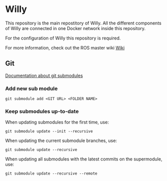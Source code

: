 # Willy
This repository is the main repostitory of Willy. All the different components
of Willy are connected in one Docker network inside this repository.

For the configuration of Willy this repository is required.

For more information, check out the ROS master wiki [Wiki](https://windesheim-willy.github.io/WillyWiki)

## Git
[Documentation about git submodules](https://git-scm.com/book/nl/v2/Git-Tools-Submodules)

### Add new sub module

```
git submodule add <GIT URL> <FOLDER NAME>
```

### Keep submodules up-to-date

When updating submodules for the first time, use:

	git submodule update --init --recursive

When updating the current submodule branches, use:

	git submodule update --recursive

When updating all submodules with the latest commits on the supermodule, use:

	git submodule update --recursive --remote

